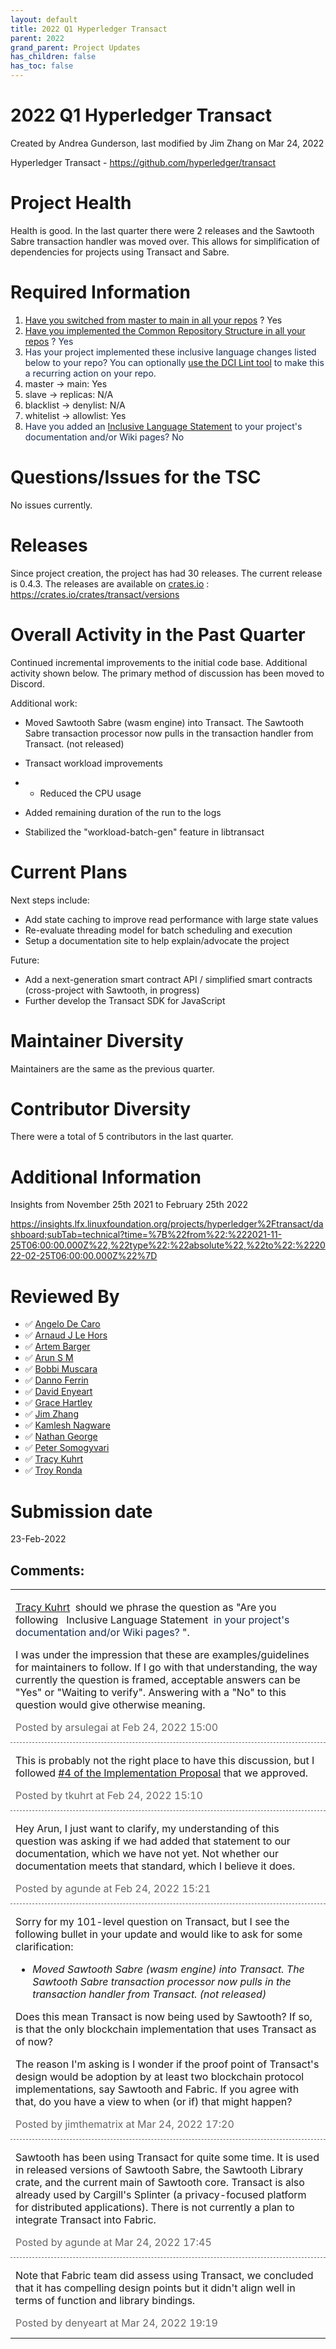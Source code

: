 ```yaml
---
layout: default
title: 2022 Q1 Hyperledger Transact
parent: 2022
grand_parent: Project Updates
has_children: false
has_toc: false
---
```


# 2022 Q1 Hyperledger Transact

Created by Andrea Gunderson, last modified by Jim Zhang on Mar 24, 2022

Hyperledger Transact -
<a href="https://github.com/hyperledger/transact" class="external-link" rel="nofollow">https://github.com/hyperledger/transact</a>

# Project Health

Health is good. In the last quarter there were 2 releases and the
Sawtooth Sabre transaction handler was moved over. This allows for
simplification of dependencies for projects using Transact and Sabre.

# Required Information

1.  <span style="color: rgb(68,68,68);"> <a href="https://wiki.hyperledger.org/display/TSC/Projects+have+two+quarters+to+comply+with+common+repo+structure?focusedCommentId=41591637#comment-41591637" rel="nofollow">Have you switched from master to main in all your
repos</a> </span> <span style="letter-spacing: 0.0px;">? Yes</span>
2.  <span class="placeholder-inline-tasks" style="color: rgb(23,43,77);text-decoration: none;"> <span style="color: rgb(68,68,68);">
<a href="https://tsc.hyperledger.org/repository-structure.html" class="external-link" rel="nofollow">Have you implemented the Common
Repository Structure in all your repos</a> </span> </span> <span style="color: rgb(23,43,77);text-decoration: none;">? Yes</span>
3.  <span style="color: rgb(23,43,77);text-decoration: none;"> <span style="color: rgb(23,43,77);">Has your project implemented these
inclusive language changes listed below to your repo? You can
optionally
<a href="https://github.com/petermetz/gh-action-dci-lint#usage" class="external-link" rel="nofollow">use the DCI Lint tool</a> to
make this a recurring action on your repo. </span> </span>
1.  master → main: Yes
2.  slave → replicas: N/A
3.  blacklist → denylist: N/A
4.  whitelist → allowlist: Yes
4.  <span style="color: rgb(23,43,77);text-decoration: none;"> <span style="color: rgb(23,43,77);">Have you added an <a href="https://wiki.hyperledger.org/display/TSC/Inclusive+Language+Example" rel="nofollow">Inclusive Language Statement</a> to your project's
documentation and/or Wiki pages? No</span> </span>

# Questions/Issues for the TSC

No issues currently.

# Releases

Since project creation, the project has had 30 releases. The current
release is 0.4.3. The releases are available on
<a href="http://crates.io" class="external-link" rel="nofollow">crates.io</a> :
<a href="https://crates.io/crates/transact/versions" class="external-link" rel="nofollow"><span>https://crates.io/crates/transact/versions</span></a>

# Overall Activity in the Past Quarter

Continued incremental improvements to the initial code base. Additional
activity shown below. The primary method of discussion has been moved to
Discord.

Additional work:

-   Moved Sawtooth Sabre (wasm engine) into Transact. The Sawtooth Sabre
transaction processor now pulls in the transaction handler from
Transact. (not released)

-   Transact workload improvements

-   -   Reduced the CPU usage
-   Added remaining duration of the run to the logs

-   Stabilized the "workload-batch-gen" feature in libtransact

# Current Plans

Next steps include:

-   Add state caching to improve read performance with large state
values
-   Re-evaluate threading model for batch scheduling and execution
-   Setup a documentation site to help explain/advocate the project

Future:

-   Add a next-generation smart contract API / simplified smart
contracts (cross-project with Sawtooth, in progress)
-   Further develop the Transact SDK for JavaScript

# Maintainer Diversity

Maintainers are the same as the previous quarter.

# Contributor Diversity

There were a total of 5 contributors in the last quarter.

# Additional Information

Insights from November 25th 2021 to February 25th 2022

<a href="https://insights.lfx.linuxfoundation.org/projects/hyperledger%2Ftransact/dashboard;subTab=technical?time=%7B%22from%22:%222021-11-25T06:00:00.000Z%22,%22type%22:%22absolute%22,%22to%22:%222022-02-25T06:00:00.000Z%22%7D" class="external-link" rel="nofollow"><span>https://insights.lfx.linuxfoundation.org/projects/hyperledger%2Ftransact/dashboard;subTab=technical?time=%7B%22from%22:%222021-11-25T06:00:00.000Z%22,%22type%22:%22absolute%22,%22to%22:%222022-02-25T06:00:00.000Z%22%7D</span></a>

# Reviewed By

-   ✅ <span class="placeholder-inline-tasks">
<a href="https://wiki.hyperledger.org/display/~angelo.decaro" class="confluence-userlink user-mention" data-username="angelo.decaro" data-linked-resource-id="16327529" data-linked-resource-version="1" data-linked-resource-type="userinfo" data-base-url="https://wiki.hyperledger.org">Angelo De Caro</a></span>
-   ✅ <span class="placeholder-inline-tasks">
<a href="https://wiki.hyperledger.org/display/~lehors" class="confluence-userlink user-mention" data-username="lehors" data-linked-resource-id="2394240" data-linked-resource-version="1" data-linked-resource-type="userinfo" data-base-url="https://wiki.hyperledger.org">Arnaud J Le Hors</a></span>
-   ✅ <span class="placeholder-inline-tasks">
<a href="https://wiki.hyperledger.org/display/~C0rWin" class="confluence-userlink user-mention" data-username="C0rWin" data-linked-resource-id="13865321" data-linked-resource-version="1" data-linked-resource-type="userinfo" data-base-url="https://wiki.hyperledger.org">Artem Barger</a></span>
-   ✅ <span class="placeholder-inline-tasks">
<a href="https://wiki.hyperledger.org/display/~arsulegai" class="confluence-userlink user-mention" data-username="arsulegai" data-linked-resource-id="6427759" data-linked-resource-version="2" data-linked-resource-type="userinfo" data-base-url="https://wiki.hyperledger.org">Arun S M</a> </span>
-   ✅ <span class="placeholder-inline-tasks">
<a href="https://wiki.hyperledger.org/display/~Bobbijn" class="confluence-userlink user-mention" data-username="Bobbijn" data-linked-resource-id="2393198" data-linked-resource-version="2" data-linked-resource-type="userinfo" data-base-url="https://wiki.hyperledger.org">Bobbi Muscara</a></span>
-   ✅ <span class="placeholder-inline-tasks">
<a href="https://wiki.hyperledger.org/display/~shemnon" class="confluence-userlink user-mention" data-username="shemnon" data-linked-resource-id="20022118" data-linked-resource-version="2" data-linked-resource-type="userinfo" data-base-url="https://wiki.hyperledger.org">Danno Ferrin</a>  </span>
-   ✅ <span class="placeholder-inline-tasks">
<a href="https://wiki.hyperledger.org/display/~denyeart" class="confluence-userlink user-mention" data-username="denyeart" data-linked-resource-id="2392864" data-linked-resource-version="1" data-linked-resource-type="userinfo" data-base-url="https://wiki.hyperledger.org">David Enyeart</a></span>
-   ✅ <span class="placeholder-inline-tasks">
<a href="https://wiki.hyperledger.org/display/~grace.hartley" class="confluence-userlink user-mention" data-username="grace.hartley" data-linked-resource-id="16324128" data-linked-resource-version="1" data-linked-resource-type="userinfo" data-base-url="https://wiki.hyperledger.org">Grace Hartley</a></span>
-   ✅ <span class="placeholder-inline-tasks">
<a href="https://wiki.hyperledger.org/display/~jimthematrix" class="confluence-userlink user-mention" data-username="jimthematrix" data-linked-resource-id="58854075" data-linked-resource-version="1" data-linked-resource-type="userinfo" data-base-url="https://wiki.hyperledger.org">Jim Zhang</a> </span>
-   ✅ <span class="placeholder-inline-tasks">
<a href="https://wiki.hyperledger.org/display/~knagware9" class="confluence-userlink user-mention" data-username="knagware9" data-linked-resource-id="2393468" data-linked-resource-version="1" data-linked-resource-type="userinfo" data-base-url="https://wiki.hyperledger.org">Kamlesh Nagware</a></span>
-   ✅ <span class="placeholder-inline-tasks">
<a href="https://wiki.hyperledger.org/display/~nage" class="confluence-userlink user-mention" data-username="nage" data-linked-resource-id="2393038" data-linked-resource-version="1" data-linked-resource-type="userinfo" data-base-url="https://wiki.hyperledger.org">Nathan George</a></span>
-   ✅ <span class="placeholder-inline-tasks">
<a href="https://wiki.hyperledger.org/display/~gl7doqu97svck56tzyjzzhxj" class="confluence-userlink user-mention" data-username="gl7doqu97svck56tzyjzzhxj" data-linked-resource-id="24779271" data-linked-resource-version="1" data-linked-resource-type="userinfo" data-base-url="https://wiki.hyperledger.org">Peter Somogyvari</a></span>
-   ✅ <span class="placeholder-inline-tasks">
<a href="https://wiki.hyperledger.org/display/~tkuhrt" class="confluence-userlink user-mention" data-username="tkuhrt" data-linked-resource-id="1180151" data-linked-resource-version="2" data-linked-resource-type="userinfo" data-base-url="https://wiki.hyperledger.org">Tracy Kuhrt</a> </span>
-   ✅ <span class="placeholder-inline-tasks">
<a href="https://wiki.hyperledger.org/display/~troyronda" class="confluence-userlink user-mention" data-username="troyronda" data-linked-resource-id="9110618" data-linked-resource-version="2" data-linked-resource-type="userinfo" data-base-url="https://wiki.hyperledger.org">Troy Ronda</a> </span>

# <span class="placeholder-inline-tasks">Submission date </span>

<span class="placeholder-inline-tasks"> 23-Feb-2022 </span>



## Comments:

<table data-border="0" width="100%">
<colgroup>
<col style="width: 100%" />
</colgroup>
<tbody>
<tr class="odd">
<td><span id="comment-62241167"></span>
<p><a href="https://wiki.hyperledger.org/display/~tkuhrt" class="confluence-userlink user-mention" data-username="tkuhrt" data-linked-resource-id="1180151" data-linked-resource-version="2" data-linked-resource-type="userinfo" data-base-url="https://wiki.hyperledger.org">Tracy Kuhrt</a>  should we
phrase the question as "Are you following <span style="color: rgb(23,43,77);"> <span>  </span> </span> <a href="https://wiki.hyperledger.org/display/TSC/Inclusive+Language+Example" rel="nofollow" style="text-decoration: none;text-align: left;">Inclusive
Language Statement</a> <span style="color: rgb(23,43,77);"> <span> in</span> your project's documentation and/or Wiki pages? </span>".</p>
<p>I was under the impression that these are examples/guidelines for
maintainers to follow. If I go with that understanding, the way
currently the question is framed, acceptable answers can be "Yes" or
"Waiting to verify". Answering with a "No" to this question would give
otherwise meaning.</p>
<div class="smallfont" data-align="left" style="color: #666666; width: 98%; margin-bottom: 10px;">
 Posted by arsulegai at Feb 24, 2022 15:00 </div ></td>
</tr>
<tr class="even">
<td style="border-top: 1px dashed #666666"><span id="comment-62241201"></span>
<p>This is probably not the right place to have this discussion, but I
followed <a href="https://wiki.hyperledger.org/display/TSC/DCI+Working+Group%3A+Inclusive+Naming+Proposal">#4
of the Implementation Proposal</a> that we approved.</p>
<div class="smallfont" data-align="left" style="color: #666666; width: 98%; margin-bottom: 10px;">
Posted by tkuhrt at Feb
24, 2022 15:10 </div ></td>
</tr>
<tr class="odd">
<td style="border-top: 1px dashed #666666"><span id="comment-62241224"></span>
<p>Hey Arun, I just want to clarify, my understanding of this question
was asking if we had added that statement to our documentation, which we
have not yet. Not whether our documentation meets that standard, which I
believe it does.</p>
<div class="smallfont" data-align="left" style="color: #666666; width: 98%; margin-bottom: 10px;">
Posted by agunde at Feb
24, 2022 15:21 </div ></td>
</tr>
<tr class="even">
<td style="border-top: 1px dashed #666666"><span id="comment-62245870"></span>
<p>Sorry for my 101-level question on Transact, but I see the following
bullet in your update and would like to ask for some clarification:</p>
<ul class="incremental">
<li><em>Moved Sawtooth Sabre (wasm engine) into Transact. The Sawtooth
Sabre transaction processor now pulls in the transaction handler from
Transact. (not released)</em></li>
</ul>
<p><span>Does this mean Transact is now being used by Sawtooth? If so,
is that the only blockchain implementation that uses Transact as of now?</span></p>
<p><span>The reason I'm asking is I wonder if the proof point of
Transact's design would be adoption by at least two blockchain protocol
implementations, say Sawtooth and Fabric. If you agree with that, do you
have a view to when (or if) that might happen? </span></p>
<div class="smallfont" data-align="left" style="color: #666666; width: 98%; margin-bottom: 10px;">
Posted by jimthematrix
at Mar 24, 2022 17:20 </div ></td>
</tr>
<tr class="odd">
<td style="border-top: 1px dashed #666666"><span id="comment-62245880"></span>
<p>Sawtooth has been using Transact for quite some time. It is used in
released versions of Sawtooth Sabre, the Sawtooth Library crate, and the
current main of Sawtooth core. Transact is also already used by Cargill's Splinter (a privacy-focused platform for distributed
applications). There is not currently a plan to integrate Transact into
Fabric.</p>
<div class="smallfont" data-align="left" style="color: #666666; width: 98%; margin-bottom: 10px;">
Posted by agunde at Mar
24, 2022 17:45 </div ></td>
</tr>
<tr class="even">
<td style="border-top: 1px dashed #666666"><span id="comment-62245888"></span>
<p>Note that Fabric team did assess using Transact, we concluded that it
has compelling design points but it didn't align well in terms of
function and library bindings.</p>
<div class="smallfont" data-align="left" style="color: #666666; width: 98%; margin-bottom: 10px;">
Posted by denyeart at Mar 24, 2022 19:19 </div ></td>
</tr>
</tbody>
</table>





